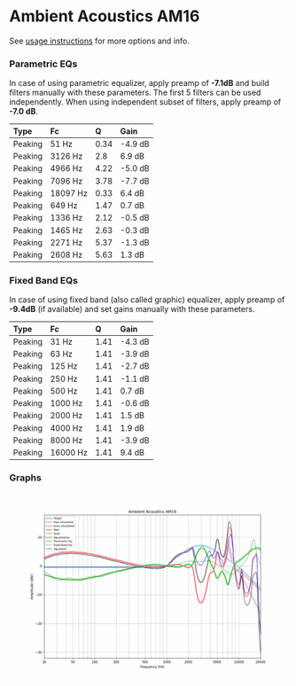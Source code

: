 # Ambient Acoustics AM16
See [usage instructions](https://github.com/jaakkopasanen/AutoEq#usage) for more options and info.

### Parametric EQs
In case of using parametric equalizer, apply preamp of **-7.1dB** and build filters manually
with these parameters. The first 5 filters can be used independently.
When using independent subset of filters, apply preamp of **-7.0 dB**.

| Type    | Fc       |    Q | Gain    |
|:--------|:---------|:-----|:--------|
| Peaking | 51 Hz    | 0.34 | -4.9 dB |
| Peaking | 3126 Hz  | 2.8  | 6.9 dB  |
| Peaking | 4966 Hz  | 4.22 | -5.0 dB |
| Peaking | 7096 Hz  | 3.78 | -7.7 dB |
| Peaking | 18097 Hz | 0.33 | 6.4 dB  |
| Peaking | 649 Hz   | 1.47 | 0.7 dB  |
| Peaking | 1336 Hz  | 2.12 | -0.5 dB |
| Peaking | 1465 Hz  | 2.63 | -0.3 dB |
| Peaking | 2271 Hz  | 5.37 | -1.3 dB |
| Peaking | 2608 Hz  | 5.63 | 1.3 dB  |

### Fixed Band EQs
In case of using fixed band (also called graphic) equalizer, apply preamp of **-9.4dB**
(if available) and set gains manually with these parameters.

| Type    | Fc       |    Q | Gain    |
|:--------|:---------|:-----|:--------|
| Peaking | 31 Hz    | 1.41 | -4.3 dB |
| Peaking | 63 Hz    | 1.41 | -3.9 dB |
| Peaking | 125 Hz   | 1.41 | -2.7 dB |
| Peaking | 250 Hz   | 1.41 | -1.1 dB |
| Peaking | 500 Hz   | 1.41 | 0.7 dB  |
| Peaking | 1000 Hz  | 1.41 | -0.6 dB |
| Peaking | 2000 Hz  | 1.41 | 1.5 dB  |
| Peaking | 4000 Hz  | 1.41 | 1.9 dB  |
| Peaking | 8000 Hz  | 1.41 | -3.9 dB |
| Peaking | 16000 Hz | 1.41 | 9.4 dB  |

### Graphs
![](./Ambient%20Acoustics%20AM16.png)